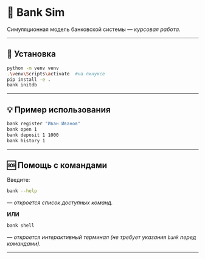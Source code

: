 # 🏦 Bank Sim

Симуляционная модель банковской системы — *курсовая работа*.

---

## 🚀 Установка

```bash
python -m venv venv
.\venv\Scripts\activate  #на линуксе 
pip install -e .
bank initdb
```



---

## 💡 Пример использования

```bash
bank register "Иван Иванов"
bank open 1
bank deposit 1 1000
bank history 1
```

---

## 🆘 Помощь с командами

Введите:

```bash
bank --help
```
*— откроется список доступных команд.*

**ИЛИ**

```bash
bank shell
```
*— откроется интерактивный терминал (не требует указания `bank` перед командами).*

---